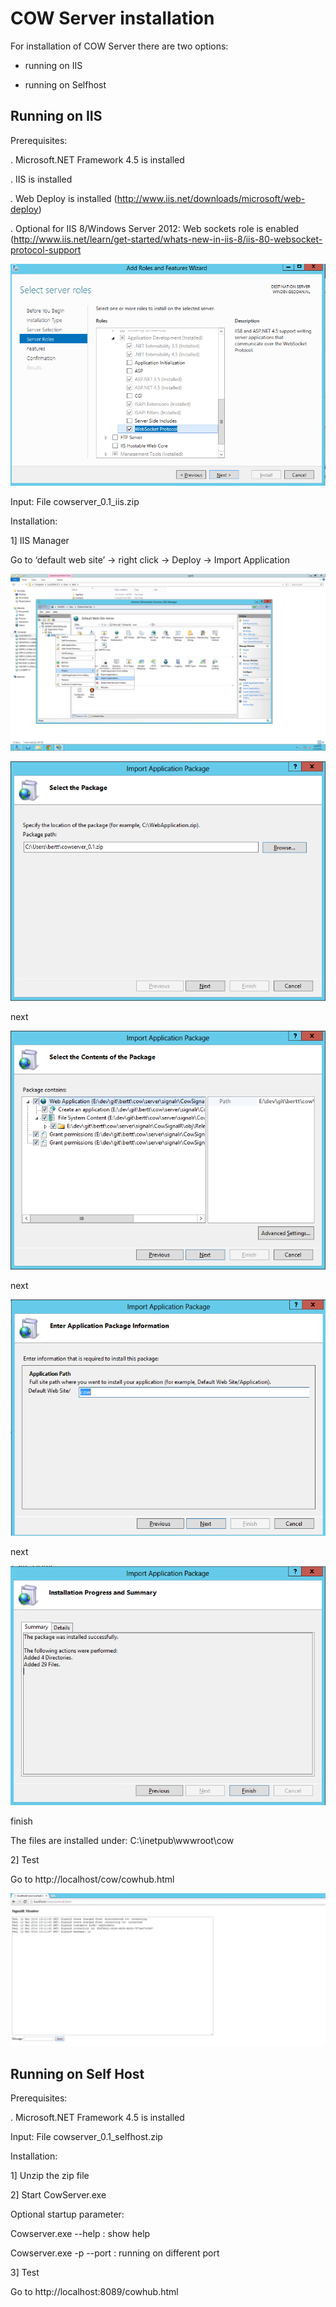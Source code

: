 # COW Server installation #

For installation of COW Server there are two options:

- running on IIS

- running on Selfhost

## Running on IIS ##
Prerequisites:

. Microsoft.NET Framework 4.5 is installed

. IIS is installed

. Web Deploy is installed (http://www.iis.net/downloads/microsoft/web-deploy)

. Optional for IIS 8/Windows Server 2012: Web sockets role is enabled (http://www.iis.net/learn/get-started/whats-new-in-iis-8/iis-80-websocket-protocol-support

![websockets](images/iis_websockets.png)

Input: File cowserver_0.1_iis.zip

Installation:

1] IIS Manager

Go to ‘default web site’ -> right click -> Deploy -> Import Application

![webdeploy](images/web_deploy.png)

![import](images/import.png)

next

![import](images/import2.png)

next

![import](images/import3.png)

next


![import](images/import4.png)

finish

The files are installed under: C:\inetpub\wwwroot\cow

2] Test

Go to http://localhost/cow/cowhub.html


![import](images/iis_test.png)


## Running on Self Host ##

Prerequisites:

. Microsoft.NET Framework 4.5 is installed

Input: File cowserver_0.1_selfhost.zip

Installation:

1] Unzip the zip file

2] Start CowServer.exe

Optional startup parameter: 

Cowserver.exe --help : show help

Cowserver.exe -p --port : running on different port


3] Test

Go to http://localhost:8089/cowhub.html
